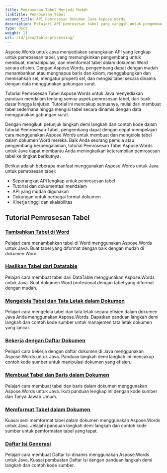 ```yaml
---
title: Pemrosesan Tabel Menjadi Mudah
linktitle: Pemrosesan Tabel
second_title: API Pemrosesan Dokumen Java Aspose.Words
description: Pelajari API pemrosesan tabel yang canggih untuk pengembang Java menggunakan Aspose.Word untuk Java. Buat, manipulasi, dan format tabel dalam dokumen Word. Tingkatkan aplikasi pemrosesan dokumen Anda hari ini.
type: docs
weight: 11
url: /id/java/table-processing/
---
```


Aspose.Words untuk Java menyediakan serangkaian API yang lengkap untuk pemrosesan tabel, yang memungkinkan pengembang untuk membuat, memanipulasi, dan memformat tabel dalam dokumen Word secara efisien. Dengan Aspose.Words, pengembang dapat dengan mudah menambahkan atau menghapus baris dan kolom, menggabungkan dan memisahkan sel, mengatur properti sel, dan mengisi tabel secara dinamis dengan data menggunakan gabungan surat.

Tutorial Pemrosesan Tabel Aspose.Words untuk Java menyediakan panduan mendalam tentang semua aspek pemrosesan tabel, dari topik dasar hingga lanjutan. Tutorial ini mencakup semuanya, mulai dari membuat tabel sederhana hingga mengisi tabel secara dinamis dengan data menggunakan gabungan surat.

Dengan mengikuti petunjuk langkah demi langkah dan contoh kode dalam tutorial Pemrosesan Tabel, pengembang dapat dengan cepat mempelajari cara menggunakan Aspose.Words untuk membuat dan mengelola tabel dalam dokumen Word mereka. Baik Anda seorang pemula atau pengembang berpengalaman, tutorial Pemrosesan Tabel Aspose.Words untuk Java dapat membantu Anda meningkatkan keterampilan pemrosesan tabel ke tingkat berikutnya.

Berikut adalah beberapa manfaat menggunakan Aspose.Words untuk Java untuk pemrosesan tabel:

* Seperangkat API lengkap untuk pemrosesan tabel
* Tutorial dan dokumentasi mendalam
* API yang mudah digunakan
* Dukungan untuk berbagai format dokumen
* Kinerja tinggi dan skalabilitas


## Tutorial Pemrosesan Tabel

### [Tambahkan Tabel di Word](./add-table-in-word/)
Pelajari cara menambahkan tabel di Word menggunakan Aspose.Words untuk Java. Buat tabel yang diformat dengan baik dengan mudah di dokumen Word.
### [Hasilkan Tabel dari Datatable](./generate-table-from-datatable/)
Pelajari cara membuat tabel dari DataTable menggunakan Aspose.Words untuk Java. Buat dokumen Word profesional dengan tabel yang diformat dengan mudah. 
### [Mengelola Tabel dan Tata Letak dalam Dokumen](./managing-tables-layouts/)
Pelajari cara mengelola tabel dan tata letak secara efisien dalam dokumen Java Anda menggunakan Aspose.Words. Dapatkan panduan langkah demi langkah dan contoh kode sumber untuk manajemen tata letak dokumen yang lancar.
### [Bekerja dengan Daftar Dokumen](./working-with-document-lists/)
Pelajari cara bekerja dengan daftar dokumen di Java menggunakan Aspose.Words untuk Java. Panduan langkah demi langkah ini mencakup contoh kode sumber untuk manipulasi dokumen yang efisien.
### [Membuat Tabel dan Baris dalam Dokumen](./creating-tables-rows/)
Pelajari cara membuat tabel dan baris dalam dokumen menggunakan Aspose.Words untuk Java. Ikuti panduan lengkap ini dengan kode sumber dan Tanya Jawab Umum.
### [Memformat Tabel dalam Dokumen](./formatting-tables/)
Kuasai seni memformat tabel dalam dokumen menggunakan Aspose.Words untuk Java. Jelajahi panduan langkah demi langkah dan contoh kode sumber untuk pemformatan tabel yang tepat.
### [Daftar Isi Generasi](./table-contents-generation/)
Pelajari cara membuat Daftar Isi dinamis menggunakan Aspose.Words untuk Java. Kuasai pembuatan Daftar Isi dengan panduan langkah demi langkah dan contoh kode sumber.